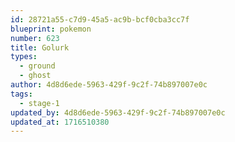 ```yaml
---
id: 28721a55-c7d9-45a5-ac9b-bcf0cba3cc7f
blueprint: pokemon
number: 623
title: Golurk
types:
  - ground
  - ghost
author: 4d8d6ede-5963-429f-9c2f-74b897007e0c
tags:
  - stage-1
updated_by: 4d8d6ede-5963-429f-9c2f-74b897007e0c
updated_at: 1716510380
---
```

